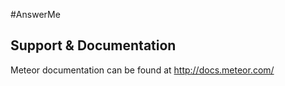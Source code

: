 #AnswerMe

## Support & Documentation

Meteor documentation can be found at http://docs.meteor.com/
